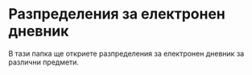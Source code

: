 # Разпределения за електронен дневник
В тази папка ще откриете разпределения за електронен дневник за различни предмети.
